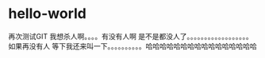 # hello-world
再次测试GIT
我想杀人啊。。。。有没有人啊 是不是都没人了。。。。。。。。。。。。。。。。。。
如果再没有人 等下我还来叫一下。。。。。。。。。。哈哈哈哈哈哈哈哈哈哈哈哈哈哈哈哈
